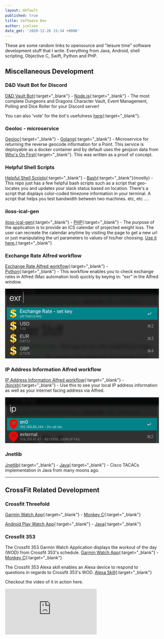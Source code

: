 ```yaml
---
layout: default
published: true
title: Software Dev
author: jcolson
date_gmt: '2020-12-26 15:34 +0000'
---
```

These are some random links to opensource and "leisure time" software development stuff that I write.  Everything from Java, Android, shell scripting, Objective C, Swift, Python and PHP.

## Miscellaneous Development

### D&D Vault Bot for Discord

[D&D Vault Bot](https://github.com/jcolson/dndvault-bot){:target="_blank"} - [Node.js]{:target="_blank"}  - The most complete Dungeons and Dragons Character Vault, Event Management, Polling and Dice Roller for your Discord server!

You can also 'vote' for the bot's usefulness [here](https://top.gg/bot/792843392664993833/vote){:target="_blank"}.

### Geoloc - microservice

[Geoloc](https://github.com/jcolson/geoloc){:target="_blank"} - [Golang]{:target="_blank"} - Microservice for returning the reverse geocode information for a Point.
This service is deployable as a docker container and by default uses the geojson data from [Who's On First](https://www.whosonfirst.org/){:target="_blank"}.  This was written as a proof of concept.

### Helpful Shell Scripts

[Helpful Shell Scripts](https://git.sr.ht/~jcolson/random-scripts){:target="_blank"} - [Bash]{:target="_blank"}(mostly) - This repo just has a few helpful bash scripts such as a script that geo-locates you and updates your slack status based on location.  There's a script that displays color-coded timezone information in your terminal.  A script that helps you test bandwidth between two machines.  etc, etc ....

### iloss-ical-gen

[iloss-ical-gen](https://github.com/jcolson/loss-ical-gen){:target="_blank"} - [PHP]{:target="_blank"} - The purpose of the application is to provide an ICS calendar of projected weight loss. The user can recreate the calendar anytime by visiting the page to get a new url or just manipulating the url parameters to values of his/her choosing.  [Use it here.](http://track.karma.net/){:target="_blank"}

### Exchange Rate Alfred workflow

[Exchange Rate Alfred workflow](https://github.com/jcolson/Exchange-Rate-alfredworkflow){:target="_blank"} - [Python]{:target="_blank"} - This workflow enables you to check exchange rates in Alfred (Mac automation tool) quickly by keying in: "exr" in the Alfred window.

![Exchange Rate Alfred workflow](/assets/exchangerate.png)

### IP Address Information Alfred workflow

[IP Address Information Alfred workflow](https://github.com/jcolson/IP-Address-Information-alfred-workflow){:target="_blank"} - [/bin/sh]{:target="_blank"} - Use this to see your local IP address information as well as your internet facing address via Alfred.

![IP Address Information Alfred workflow](/assets/ipaddress.png)

### Jnetlib

[Jnetlib](https://github.com/jcolson/jnetlib){:target="_blank"} - [Java]{:target="_blank"} - Cisco TACACs implementation in Java from many moons ago.

---

## CrossFit Related Development

### Crossfit Threefold

[Garmin Watch App](https://apps.garmin.com/en-US/apps/be7f6099-b924-4e89-8d5a-2b767ed6ca38){:target="_blank"} - [Monkey C]{:target="_blank"}

[Android Play Watch App](https://play.google.com/store/apps/details?id=net.karma.crossfitthreefold){:target="_blank"} - [Java]{:target="_blank"}

### Crossfit 353

The Crossfit 353 Garmin Watch Application displays the workout of the day (WOD) from Crossfit 353's schedule.
[Garmin Watch App](https://apps.garmin.com/en-US/apps/92d3290d-d7ce-44a2-9f65-a7523e3a3c99){:target="_blank"} - [Monkey C]{:target="_blank"}

The Crossfit 353 Alexa skill enables an Alexa device to respond to questions in regards to Crossfit 353's WOD.
[Alexa Skill](https://www.amazon.com/Jay-Colson-Crossfit-353-WOD/dp/B0779KZPSH/ref=sr_1_2?ie=UTF8&amp;qid=1543517395&amp;sr=8-2){:target="_blank"}

Checkout the video of it in action here.
<div class="video-container">
    <iframe src="https://www.youtube.com/embed/4oePRnCJe_c" frameborder="0" allow="accelerometer; encrypted-media; gyroscope; picture-in-picture" allowfullscreen/>
</div>

---

[Monkey C]: https://developer.garmin.com/connect-iq/programmers-guide/monkey-c
[Java]: https://en.wikipedia.org/wiki/Java_(programming_language)
[/bin/sh]: https://man.cx/sh
[Bash]: https://www.gnu.org/software/bash/
[Python]: https://www.python.org/
[PHP]: https://www.php.net/
[Golang]: https://golang.org/
[Node.js]: https://nodejs.org/
